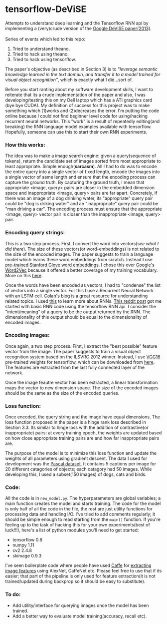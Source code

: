 # tensorflow-DeViSE
Attempts to understand deep learning and the Tensorflow RNN api by implementing a (very)crude version of the [Google DeViSE paper(2013)](http://static.googleusercontent.com/media/research.google.com/en//pubs/archive/41473.pdf).<br><br>
Series of events which led to this repo:<br>
1. Tried to understand theano.<br>
2. Tried to hack using theano.<br>
3. Tried to hack using tensorflow.

The paper's objective (as described in Section 3) is to *"leverage semantic knowledge learned in the text domain, and transfer it to a model trained for visual object recognition"*, which is exactly what I did...sort of.

Before you start ranting about my software development skills, I want to reiterate that its a crude implementation of the paper and also, I was developing/testing this on my Dell laptop which has a ATI graphics card (bye bye CUDA). My definition of success for this project was to make something which (1)works and (2)decreases the error. I'm putting the code online because I could not find beginner level code for using/hacking recurrent neural networks. This "work" is a result of repeatedly editing(and breaking) the RNN language model examples available with tensorflow. Hopefully, someone can use this to start their own RNN experiments.<br>

### How this works:
The idea was to make a image search engine: given a query(sequence of tokens), return the candidate set of images sorted from most appropriate to least appropriate. Simple enough(**sarcasm**). All I had to do was to encode the entire query into a single vector of fixed length, encode the images into a single vector of same length and ensure that the encoding process can capture the ground truth. By capturing the ground truth, I mean that appropriate <image, query> pairs are closer in the embedded dimension space and inappropriate <image, query> pairs are far apart. Concretely, if there was an image of a dog drinking water, its "appropriate" query pair could be "dog is driking water" and an "inappropriate" query pair could be "man driving a car". The encoding process must ensure that the appropriate <image, query> vector pair is closer than the inappropriate <image, query> pair.<br>

### Encoding query strings:
This is a two step process. First, I convert the word into vectors(*see what I did there*). The size of these vectors(or word-embeddings) is not related to the size of the encoded images. The paper suggests to train a language model which learns these word embeddings from scratch. Instead I use [pre-trained Stanford Glove word embeddings](http://nlp.stanford.edu/projects/glove/). I chose this over [Google's Word2Vec](https://code.google.com/archive/p/word2vec/) because it offered a better coverage of my training vocabulary. More on this [here](https://groups.google.com/forum/#!msg/word2vec-toolkit/lxbl_MB29Ic/kvsdSeDXsYIJ).

Once the words have been encoded as vectors, I had to "condense" the list of vectors into a single vector. For this I use a Recurrent Neural Network with an LSTM cell. [Colah's blog](http://colah.github.io/) is a great resource for understanding related topics. I used [this](http://colah.github.io/posts/2015-08-Understanding-LSTMs/) to learn more about RNNs. [This reddit post](https://www.reddit.com/r/MachineLearning/comments/3sok8k/tensorflow_basic_rnn_example_with_variable_length/) got me started with basic RNN code using the tensorflow RNN api. I consider the "intent/meaning" of a query to be the output returned by the RNN. The dimensionality of this output should be equal to the dimensionality of encoded images.<br>

### Encoding images:
Once again, a two step process. First, I extract the "best possible" feature vector from the image. The paper suggests to train a visual object recognition system based on the ILSVRC 2012 winner. Instead, I use [VGG16](http://www.robots.ox.ac.uk/~vgg/research/very_deep/) pre-trained weights for tensorflow, which can be downloaded from [here](https://drive.google.com/file/d/0B5o40yxdA9PqSGtVODN0UUlaWTg/view). The features are extracted from the last fully connected layer of the network.

Once the image feautre vector has been extracted, a linear transformation maps the vector to new dimension space. The size of the encoded images should be the same as the size of the encoded queries. 

### Loss function:
Once encoded, the query string and the image have equal dimensions. The loss function proposed in the paper is a hinge rank loss described in Section 3.3. Its similar to hinge loss with the addition of contrastive(or inappropriate) pairs: at every training epoch, the weights are updated based on how close appropriate training pairs are and how far inappropriate pairs are.

The purpose of the model is to minimize this loss function and update the weights of all parameters using gradient descent. The data I used for development was the [Pascal dataset](http://vision.cs.uiuc.edu/pascal-sentences/). It contains 5 captions per image for 20 different catagories of objects; each catagory had 50 images. While developing this, I used a subset(150 images) of dogs, cats and birds.

### Code:
All the code is in `new_model.py`. The hyperparameters are global variables; a main function creates the model and starts training. The code for the model is only half of all the code in the file, the rest are just utility functions for processing data and handling I/O. I've tried to add comments regularly; it should be simple enough to read starting from the `main()` function. If you're feeling up to the task of hacking this for your own experiments(best of luck!!!), here's a list of python modules you'll need to get started:
- tensorflow 0.8
- numpy 1.11
- cv2 2.4.8
- skimage 0.9.3

I've seen boilerplate code where people have used [Caffe](http://caffe.berkeleyvision.org/tutorial/) for [extracting image features](https://github.com/BVLC/caffe/blob/master/examples/00-classification.ipynb) using AlexNet, CaffeNet etc. Please feel free to use that if its easier; that part of the pipeline is only used for feature extraction(it is not trained/updated during backprop so it should be easy to substitute). 

### To do:
- Add utility/interface for querying images once the model has been trained.
- Add a better way to evaluate model training(accuracy, recall etc).
